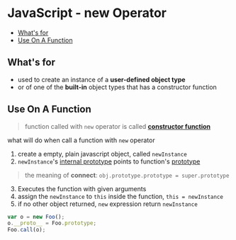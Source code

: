 # JavaScript - new Operator

* [What's for](#whats-for)
* [Use On A Function](#use-on-a-function)

## What's for

- used to create an instance of a **user-defined object type**
- or of one of the **built-in** object types that has a constructor function

## Use On A Function

> function called with `new` operator is called [**constructor function**](javascript-constructor.md)

what will do when call a function with `new` operator

1. create a empty, plain javascript object, called `newInstance`
2. `newInstance`'s [internal prototype](javascript-three-prototype-concepts.md#internal-prototype) points to function's [prototype](javascript-three-prototype-concepts.md#prototype-property)

> the meaning of **connect**: `obj.prototype.prototype = super.prototype`

3. Executes the function with given arguments
4. assign the `newInstance` to `this` inside the function, `this = newInstance`
5. if no other object returned, `new` expression return `newInstance`

```js
var o = new Foo();
o.__proto__ = Foo.prototype;
Foo.call(o);
````
